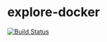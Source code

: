 # explore-docker

[![Build Status](https://travis-ci.org/felipegutierrez/explore-docker.svg?branch=master)](https://travis-ci.org/felipegutierrez/explore-docker)

